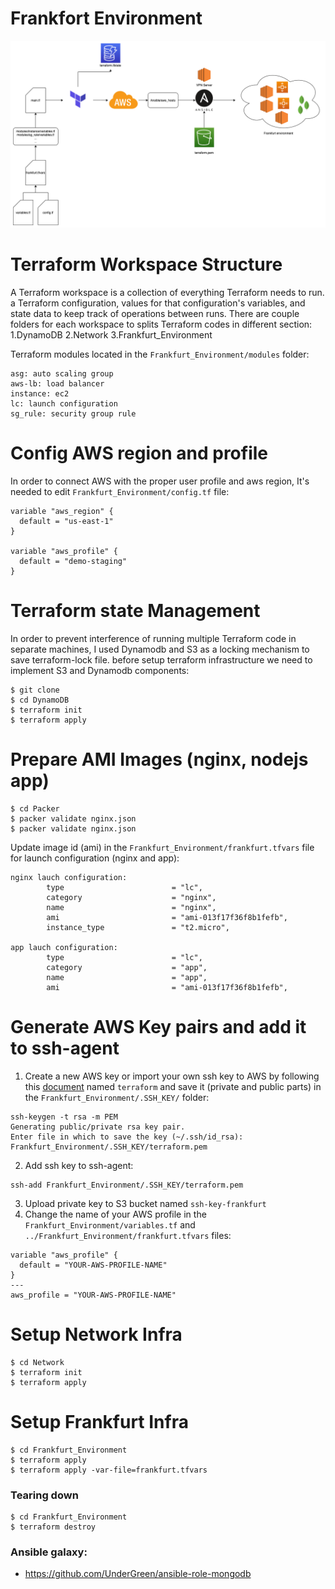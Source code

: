 # Frankfort Environment

![Terraform](_images/HomeLikeDiagram.png?raw=true "Terraform Diagram")

# Terraform Workspace Structure
A Terraform workspace is a collection of everything Terraform needs to run. a Terraform configuration, values for that configuration's variables, and state data to keep track of operations between runs. There are couple folders for each workspace to splits Terraform codes in different section:
1.DynamoDB
2.Network
3.Frankfurt_Environment

Terraform modules located in the `Frankfurt_Environment/modules` folder:
```
asg: auto scaling group
aws-lb: load balancer
instance: ec2
lc: launch configuration
sg_rule: security group rule
```

# Config AWS region and profile
In order to connect AWS with the proper user profile and aws region, It's needed to edit `Frankfurt_Environment/config.tf` file:
```
variable "aws_region" {
  default = "us-east-1"
}

variable "aws_profile" {
  default = "demo-staging"
}
```

# Terraform state Management
In order to prevent interference of running multiple Terraform code in separate machines, I used Dynamodb  and S3 as a locking mechanism to save terraform-lock file. before setup terraform infrastructure we need to implement S3 and Dynamodb components:
```
$ git clone 
$ cd DynamoDB
$ terraform init
$ terraform apply
```
# Prepare AMI Images (nginx, nodejs app)
```
$ cd Packer
$ packer validate nginx.json
$ packer validate nginx.json
```
Update image id (ami) in the `Frankfurt_Environment/frankfurt.tfvars` file for launch configuration (nginx and app):
```
nginx lauch configuration:
        type                        = "lc",
        category                    = "nginx",
        name                        = "nginx",
        ami                         = "ami-013f17f36f8b1fefb",
        instance_type               = "t2.micro",

app lauch configuration:
        type                        = "lc",
        category                    = "app",
        name                        = "app",
        ami                         = "ami-013f17f36f8b1fefb",
```

# Generate AWS Key pairs and add it to ssh-agent
1. Create a new AWS key or import your own ssh key to AWS by following this [document](https://docs.aws.amazon.com/AWSEC2/latest/UserGuide/ec2-key-pairs.html)
named `terraform` and save it (private and public parts) in the `Frankfurt_Environment/.SSH_KEY/` folder:
```
ssh-keygen -t rsa -m PEM
Generating public/private rsa key pair.
Enter file in which to save the key (~/.ssh/id_rsa): Frankfurt_Environment/.SSH_KEY/terraform.pem
```
2. Add ssh key to ssh-agent:
```
ssh-add Frankfurt_Environment/.SSH_KEY/terraform.pem
```
3. Upload private key to S3 bucket named `ssh-key-frankfurt`
4. Change the name of your AWS profile in the `Frankfurt_Environment/variables.tf` and `../Frankfurt_Environment/frankfurt.tfvars` files:
```
variable "aws_profile" {
  default = "YOUR-AWS-PROFILE-NAME"
}
---
aws_profile = "YOUR-AWS-PROFILE-NAME"
```

# Setup Network Infra
```
$ cd Network
$ terraform init
$ terraform apply
```

# Setup Frankfurt Infra
```
$ cd Frankfurt_Environment
$ terraform apply
$ terraform apply -var-file=frankfurt.tfvars
```

### Tearing down
```
$ cd Frankfurt_Environment
$ terraform destroy
```

###  Ansible galaxy:
- https://github.com/UnderGreen/ansible-role-mongodb
